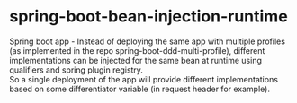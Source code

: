 # spring-boot-bean-injection-runtime
Spring boot app - Instead of deploying the same app with multiple profiles (as implemented in the repo spring-boot-ddd-multi-profile), 
different implementations can be injected for the same bean at runtime using qualifiers and spring plugin registry.  
So a single deployment of the app will provide different implementations based on some differentiator variable (in request header for example).
